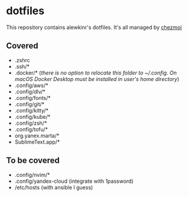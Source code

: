 # dotfiles

This repository contains alewkinr's dotfiles. It's all managed by [chezmoi](https://www.chezmoi.io)

## Covered
* .zshrc
* .ssh/*
* .docker/*  (_there is no option to relocate this folder to ~/.config. On macOS Docker Desktop must be installed in user's home directory_)
* .config/aws/*
* .config/dlv/*
* .config/fonts/*
* .config/git/*
* .config/kitty/*
* .config/kube/*
* .config/zsh/*
* .config/tofu/*
* org.yanex.marta/*
* SublimeText.app/*

## To be covered
* .config/nvim/*
* .config/yandex-cloud (integrate with 1password)
* /etc/hosts (with ansible I guess)